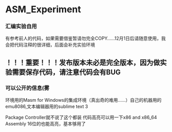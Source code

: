# ASM_Experiment

### 汇编实验自用
有参考前人的代码，如果需要借鉴暂请勿完全COPY……12月1日后请随意使用，我会把代码注释的很详细，后面会补充实验环境


## ！！！重要！！！发布版本未必是完全版本，因为做实验需要保存代码，请注意代码会有BUG


### 可以公开的信息(雾
环境用的Masm for Windows的集成环境（真出奇的难用……）自己的机器用的emu8086,文本编辑器用的sublime text 3

Package Controller就不说了这个都装
代码高亮可以用一下x86 and x86_64 Assembly
16位的也能高亮，基本够用了

